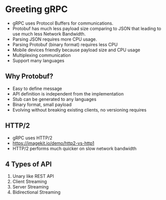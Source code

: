 # Greeting gRPC
* gRPC uses Protocol Buffers for communications.
* Protobuf has much less payload size comparing to JSON that leading to use much less Network Bandwidth.
* Parsing JSON requires more CPU usage. 
* Parsing Protobuf (binary format) requires less CPU
* Mobile devices friendly because payload size and CPU usage
* Multiplexing communication
* Support many languages

## Why Protobuf?
* Easy to define message
* API definition is independent from the implementation
* Stub can be generated to any languages
* Binary format, small payload
* Evolving without breaking existing clients, no versioning requires

## HTTP/2
* gRPC uses HTTP/2
* https://imagekit.io/demo/http2-vs-http1
* HTTP/2 performs much quicker on slow network bandwidth


## 4 Types of API
1. Unary like REST API
2. Client Streaming
3. Server Streaming
4. Bidirectional Streaming

